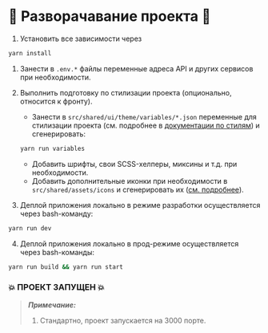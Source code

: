 # :rocket: Разворачавание проекта :rocket:

1. Установить все зависимости через

```bash
yarn install
```

1. Занести в `.env.*` файлы переменные адреса API и других сервисов при необходимости.
2. Выполнить подготовку по стилизации проекта (опционально, относится к фронту).
   - Занести в `src/shared/ui/theme/variables/*.json` переменные для стилизации проекта (см. подробнее
     в [документации по стилям](styles.md)) и сгенерировать:
   ```bash
   yarn run variables
   ```
   - Добавить шрифты, свои SCSS-хелперы, миксины и т.д. при необходимости.
    - Добавить дополнительные иконки при необходимости в `src/shared/assets/icons` и сгенерировать
      их ([см. подробнее](tools-utils-hooks.md)).

3. Деплой приложения локально в режиме разработки осуществляется через bash-команду:

```bash
yarn run dev
```

4. Деплой приложения локально в прод-режиме осуществляется через bash-команды:

```bash
yarn run build && yarn run start
```

### :boom: ПРОЕКТ ЗАПУЩЕН :boom:

> **_Примечание:_**
> 1. Стандартно, проект запускается на 3000 порте.